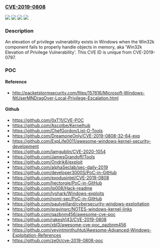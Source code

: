 ### [CVE-2019-0808](https://cve.mitre.org/cgi-bin/cvename.cgi?name=CVE-2019-0808)
![](https://img.shields.io/static/v1?label=Product&message=Windows%20Server&color=blue)
![](https://img.shields.io/static/v1?label=Product&message=Windows&color=blue)
![](https://img.shields.io/static/v1?label=Version&message=n%2Fa&color=blue)
![](https://img.shields.io/static/v1?label=Vulnerability&message=Elevation%20of%20Privilege&color=brighgreen)

### Description

An elevation of privilege vulnerability exists in Windows when the Win32k component fails to properly handle objects in memory, aka 'Win32k Elevation of Privilege Vulnerability'. This CVE ID is unique from CVE-2019-0797.

### POC

#### Reference
- http://packetstormsecurity.com/files/157616/Microsoft-Windows-NtUserMNDragOver-Local-Privilege-Escalation.html

#### Github
- https://github.com/0xT11/CVE-POC
- https://github.com/Ascotbe/Kernelhub
- https://github.com/ChefGordon/List-O-Tools
- https://github.com/DreamoneOnly/CVE-2019-0808-32-64-exp
- https://github.com/ExpLife0011/awesome-windows-kernel-security-development
- https://github.com/Iamgublin/CVE-2020-1054
- https://github.com/JamesGrandoff/Tools
- https://github.com/Ondrik8/exploit
- https://github.com/alphaSeclab/sec-daily-2019
- https://github.com/developer3000S/PoC-in-GitHub
- https://github.com/exodusintel/CVE-2019-0808
- https://github.com/hectorgie/PoC-in-GitHub
- https://github.com/lp008/Hack-readme
- https://github.com/lyshark/Windows-exploits
- https://github.com/nomi-sec/PoC-in-GitHub
- https://github.com/paulveillard/cybersecurity-windows-exploitation
- https://github.com/pravinsrc/NOTES-windows-kernel-links
- https://github.com/qazbnm456/awesome-cve-poc
- https://github.com/rakesh143/CVE-2019-0808
- https://github.com/xbl3/awesome-cve-poc_qazbnm456
- https://github.com/yeyintminthuhtut/Awesome-Advanced-Windows-Exploitation-References
- https://github.com/ze0r/cve-2019-0808-poc

